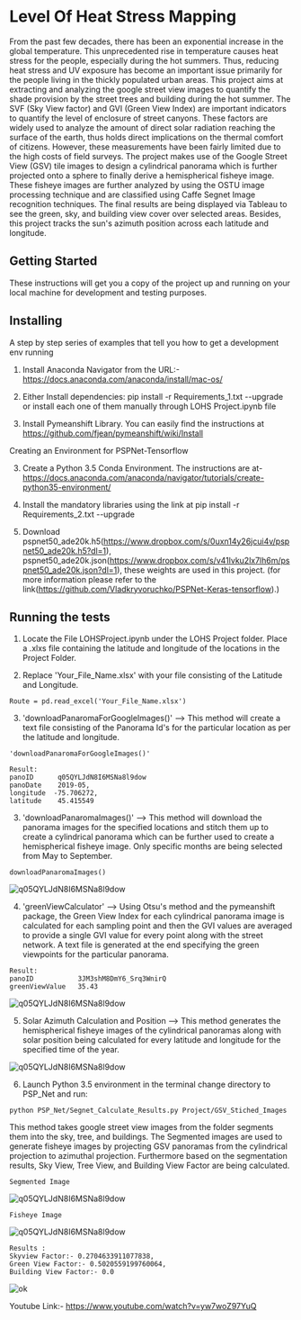 # Level Of Heat Stress Mapping 

From the past few decades, there has been an exponential increase in the global temperature. This unprecedented rise in temperature causes heat stress for the people, especially during the hot summers. Thus, reducing heat stress and UV exposure has become an important issue primarily for the people living in the thickly populated urban areas. This project aims at extracting and analyzing the google street view images to quantify the shade provision by the street trees and building during the hot summer. The SVF (Sky View factor) and GVI (Green View Index) are important indicators to quantify the level of enclosure of street canyons. These factors are widely used to analyze the amount of direct solar radiation reaching the surface of the earth, thus holds direct implications on the thermal comfort of citizens. However, these measurements have been fairly limited due to the high costs of field surveys. The project makes use of the Google Street View (GSV) tile images to design a cylindrical panorama which is further projected onto a sphere to finally derive a hemispherical fisheye image. These fisheye images are further analyzed by using the OSTU image processing technique and are classified using Caffe Segnet Image recognition techniques. The final results are being displayed via Tableau to see the green, sky, and building view cover over selected areas. Besides, this project tracks the sun's azimuth position across each latitude and longitude.

## Getting Started

These instructions will get you a copy of the project up and running on your local machine for development and testing purposes. 

## Installing

A step by step series of examples that tell you how to get a development env running

1) Install Anaconda Navigator from the URL:- https://docs.anaconda.com/anaconda/install/mac-os/

2) Either Install dependencies: pip install -r Requirements_1.txt --upgrade or install each one of them manually through LOHS Project.ipynb file

3) Install Pymeanshift Library. You can easily find the instructions at https://github.com/fjean/pymeanshift/wiki/Install

Creating an Environment for PSPNet-Tensorflow

3) Create a Python 3.5 Conda Environment. The instructions are at- https://docs.anaconda.com/anaconda/navigator/tutorials/create-python35-environment/

4) Install the mandatory libraries using the link at pip install -r Requirements_2.txt --upgrade

6) Download pspnet50_ade20k.h5(https://www.dropbox.com/s/0uxn14y26jcui4v/pspnet50_ade20k.h5?dl=1), pspnet50_ade20k.json(https://www.dropbox.com/s/v41lvku2lx7lh6m/pspnet50_ade20k.json?dl=1), these weights are used in this project. (for more information please refer to the link(https://github.com/Vladkryvoruchko/PSPNet-Keras-tensorflow).)



## Running the tests

1) Locate the File LOHSProject.ipynb under the LOHS Project folder. Place a .xlxs file containing the latitude and longitude of the locations in the Project Folder.

2) Replace 'Your_File_Name.xlsx' with your file consisting of the Latitude and Longitude.

```
Route = pd.read_excel('Your_File_Name.xlsx')
```

3) 'downloadPanaromaForGoogleImages()' --> This method will create a text file consisting of the Panorama Id's for the particular location as per the latitude and longitude. 

```
'downloadPanaromaForGoogleImages()'

Result:
panoID      q05QYLJdN8I6MSNa8l9dow        
panoDate    2019-05,
longitude  -75.706272,
latitude    45.415549
```

3) 'downloadPanaromaImages()' --> This method will download the panorama images for the specified locations and stitch them up to create a cylindrical panorama which can be further used to create a hemispherical fisheye image. Only specific months are being selected from May to September.

```
downloadPanaromaImages()
```
![q05QYLJdN8I6MSNa8l9dow](https://user-images.githubusercontent.com/42692738/82768503-74cb7900-9dfd-11ea-99ff-b583670246dd.jpg)

4) 'greenViewCalculator' --> Using Otsu's method and the pymeanshift package, the Green View Index for each cylindrical panorama image is calculated for each sampling point and then the GVI values are averaged to provide a single GVI value for every point along with the street network. A text file is generated at the end specifying the green viewpoints for the particular panorama.

```
Result:
panoID           3JM3shM8DmY6_Srq3WnirQ
greenViewValue   35.43
```
![q05QYLJdN8I6MSNa8l9dow](https://user-images.githubusercontent.com/42692738/82768519-87de4900-9dfd-11ea-80e1-76449844a713.jpg)

5) Solar Azimuth Calculation and Position --> This method generates the hemispherical fisheye images of the cylindrical panoramas along with solar position being calculated for every latitude and longitude for the specified time of the year.

![q05QYLJdN8I6MSNa8l9dow](https://user-images.githubusercontent.com/42692738/82768522-9593ce80-9dfd-11ea-981c-0d9add291b87.jpg)

6) Launch Python 3.5 environment in the terminal change directory to PSP_Net and run:

```
python PSP_Net/Segnet_Calculate_Results.py Project/GSV_Stiched_Images
```

This method takes google street view images from the folder segments them into the sky, tree, and buildings. The Segmented images are used to generate fisheye images by projecting GSV panoramas from the cylindrical projection to azimuthal projection. Furthermore based on the segmentation results, Sky View, Tree View, and Building View Factor are being calculated.

```
Segmented Image
```
![q05QYLJdN8I6MSNa8l9dow](https://user-images.githubusercontent.com/42692738/82768534-ac3a2580-9dfd-11ea-9265-3f7aec5a0353.jpg)

```
Fisheye Image
```
![q05QYLJdN8I6MSNa8l9dow](https://user-images.githubusercontent.com/42692738/82768564-cb38b780-9dfd-11ea-86ee-408947838aed.jpg)


```
Results :
Skyview Factor:- 0.2704633911077838,
Green View Factor:- 0.5020559199760064,
Building View Factor:- 0.0
```



![ok](https://user-images.githubusercontent.com/42692738/82769838-4d2bdf00-9e04-11ea-85ec-1c4f8aa42cc8.gif)

Youtube Link:- https://www.youtube.com/watch?v=yw7woZ97YuQ
